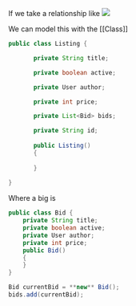 If we take a relationship like 
<img src="https://i0.wp.com/codecishk.com/wp-content/uploads/2020/09/Screen-Shot-2020-09-20-at-5.39.14-PM.png?w=462&ssl=1">

We can model this with the [[Class]]
```java
public class Listing {

       private String title;

       private boolean active;

       private User author;

       private int price;

       private List<Bid> bids;

       private String id;
   
       public Listing()
       {
     
       }
   
}
```

Where a big is 
```java
public class Bid {
	private String title;
	private boolean active;
	private User author;
	private int price;
	public Bid()
	{
	}
}
```

```java
Bid currentBid = **new** Bid();
bids.add(currentBid);
```
